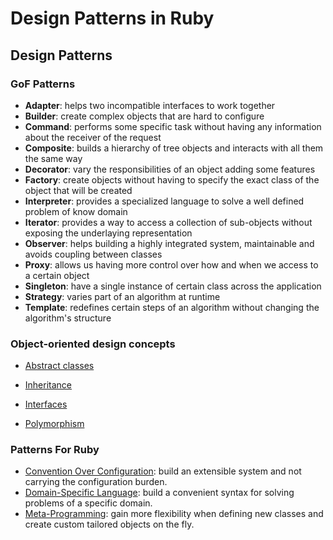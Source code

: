 # Design Patterns in Ruby

## Design Patterns

### GoF Patterns
* **Adapter**: helps two incompatible interfaces to work together
* **Builder**: create complex objects that are hard to configure
* **Command**: performs some specific task without having any information about the receiver of the request
* **Composite**: builds a hierarchy of tree objects and interacts with all them the same way
* **Decorator**: vary the responsibilities of an object adding some features
* **Factory**: create objects without having to specify the exact class of the object that will be created
* **Interpreter**: provides a specialized language to solve a well defined problem of know domain
* **Iterator**: provides a way to access a collection of sub-objects without exposing the underlaying representation
* **Observer**: helps building a highly integrated system, maintainable and avoids coupling between classes
* **Proxy**: allows us having more control over how and when we access to a certain object
* **Singleton**: have a single instance of certain class across the application
* **Strategy**: varies part of an algorithm at runtime
* **Template**: redefines certain steps of an algorithm without changing the algorithm's structure

### Object-oriented design concepts
* [Abstract classes ](https://github.com/kenneth1870/design-patterns-in-ruby/blob/master/abstract.rb)

* [Inheritance](https://github.com/kenneth1870/design-patterns-in-ruby/blob/master/inheritance.rb)
* [Interfaces](https://github.com/kenneth1870/design-patterns-in-ruby/blob/master/interface.rb)

* [Polymorphism](https://github.com/kenneth1870/design-patterns-in-ruby/blob/master/polymorphism.rb) 


### Patterns For Ruby

* [Convention Over Configuration](https://rubyonrails.org/doctrine/#convention-over-configuration): build an extensible system and not carrying the configuration burden.
* [Domain-Specific Language](https://robots.thoughtbot.com/writing-a-domain-specific-language-in-ruby): build a convenient syntax for solving problems of a specific domain.
* [Meta-Programming](https://www.toptal.com/ruby/ruby-metaprogramming-cooler-than-it-sounds): gain more flexibility when defining new classes and create custom tailored objects on the fly.
